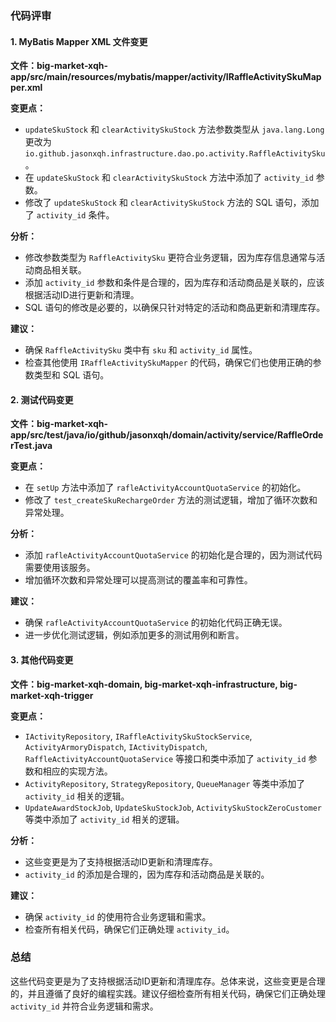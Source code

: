### 代码评审

#### 1. MyBatis Mapper XML 文件变更

**文件：big-market-xqh-app/src/main/resources/mybatis/mapper/activity/IRaffleActivitySkuMapper.xml**

**变更点：**

- `updateSkuStock` 和 `clearActivitySkuStock` 方法参数类型从 `java.lang.Long` 更改为 `io.github.jasonxqh.infrastructure.dao.po.activity.RaffleActivitySku`。
- 在 `updateSkuStock` 和 `clearActivitySkuStock` 方法中添加了 `activity_id` 参数。
- 修改了 `updateSkuStock` 和 `clearActivitySkuStock` 方法的 SQL 语句，添加了 `activity_id` 条件。

**分析：**

- 修改参数类型为 `RaffleActivitySku` 更符合业务逻辑，因为库存信息通常与活动商品相关联。
- 添加 `activity_id` 参数和条件是合理的，因为库存和活动商品是关联的，应该根据活动ID进行更新和清理。
- SQL 语句的修改是必要的，以确保只针对特定的活动和商品更新和清理库存。

**建议：**

- 确保 `RaffleActivitySku` 类中有 `sku` 和 `activity_id` 属性。
- 检查其他使用 `IRaffleActivitySkuMapper` 的代码，确保它们也使用正确的参数类型和 SQL 语句。

#### 2. 测试代码变更

**文件：big-market-xqh-app/src/test/java/io/github/jasonxqh/domain/activity/service/RaffleOrderTest.java**

**变更点：**

- 在 `setUp` 方法中添加了 `rafleActivityAccountQuotaService` 的初始化。
- 修改了 `test_createSkuRechargeOrder` 方法的测试逻辑，增加了循环次数和异常处理。

**分析：**

- 添加 `rafleActivityAccountQuotaService` 的初始化是合理的，因为测试代码需要使用该服务。
- 增加循环次数和异常处理可以提高测试的覆盖率和可靠性。

**建议：**

- 确保 `rafleActivityAccountQuotaService` 的初始化代码正确无误。
- 进一步优化测试逻辑，例如添加更多的测试用例和断言。

#### 3. 其他代码变更

**文件：big-market-xqh-domain, big-market-xqh-infrastructure, big-market-xqh-trigger**

**变更点：**

- `IActivityRepository`, `IRaffleActivitySkuStockService`, `ActivityArmoryDispatch`, `IActivityDispatch`, `RaffleActivityAccountQuotaService` 等接口和类中添加了 `activity_id` 参数和相应的实现方法。
- `ActivityRepository`, `StrategyRepository`, `QueueManager` 等类中添加了 `activity_id` 相关的逻辑。
- `UpdateAwardStockJob`, `UpdateSkuStockJob`, `ActivitySkuStockZeroCustomer` 等类中添加了 `activity_id` 相关的逻辑。

**分析：**

- 这些变更是为了支持根据活动ID更新和清理库存。
- `activity_id` 的添加是合理的，因为库存和活动商品是关联的。

**建议：**

- 确保 `activity_id` 的使用符合业务逻辑和需求。
- 检查所有相关代码，确保它们正确处理 `activity_id`。

### 总结

这些代码变更是为了支持根据活动ID更新和清理库存。总体来说，这些变更是合理的，并且遵循了良好的编程实践。建议仔细检查所有相关代码，确保它们正确处理 `activity_id` 并符合业务逻辑和需求。